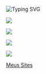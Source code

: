 
![Typing SVG](https://readme-typing-svg.demolab.com?font=Fira+Code&size=45&pause=230&color=FF0000&center=true&vCenter=true&width=1000&lines=Olá!+Eu+sou+a+Anny+Sylva+♥️+\;Bem+Vindo+ao+Meu+Pefil+💬+\;Sou+Desenvolvedora+iniciante+👩‍💻+)


<a href="mailto:rayanesylva978@gmail.com"><img src="https://img.shields.io/badge/-Gmail-%23333?style=for-the-badge&logo=gmail&logoColor=white " target="_blank"></a>

<a href="https://www.linkedin.com/in/raiane-barbosa-9835352b3?utm_source=share&utm_campaign=share_via&utm_content=profile&utm_medium=android_app" traget="_blank"><img src="https://img.shields.io/badge/-LinkedIn-%230077B5?style=for-the-badge&logo=linkedin&logoColor=white" target="_blank"></a>

<a href="https://wa.me/qr/GOFR4SBVACHII1" target="_blank"><img src="https://img.shields.io/badge/WhatsApp-25D366?style=for-the-badge&logo=whatsapp&logoColor=white" target="_blank"></a>

<a href="https://www.instagram.com/anny_sylva6?igsh=MTFkejdoMGxyOWxlNQ==" target="_blank"><img src="https://img.shields.io/badge/-Instagram-%23E4405F?style=for-the-badge&logo=instagram&logoColor=white" target="_blank"></a>


<a href="https://mejyy0.mimo.run/index.html" target="_blank">Meus Sites</a>
